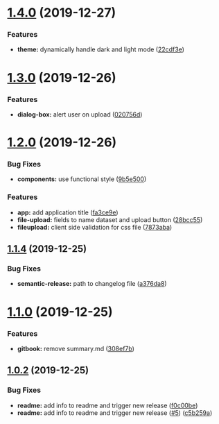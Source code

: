 # [1.4.0](https://github.com/AumitLeon/archMLP/compare/v1.3.0...v1.4.0) (2019-12-27)


### Features

* **theme:** dynamically handle dark and light mode ([22cdf3e](https://github.com/AumitLeon/archMLP/commit/22cdf3e85ae2b7ed1fa21abb51d03a05d088cdf7))

# [1.3.0](https://github.com/AumitLeon/archMLP/compare/v1.2.0...v1.3.0) (2019-12-26)


### Features

* **dialog-box:** alert user on upload ([020756d](https://github.com/AumitLeon/archMLP/commit/020756d0be0fc097ba6a05ab450e8eb2b245d9d2))

# [1.2.0](https://github.com/AumitLeon/archMLP/compare/v1.1.4...v1.2.0) (2019-12-26)


### Bug Fixes

* **components:** use functional style ([9b5e500](https://github.com/AumitLeon/archMLP/commit/9b5e5000fa3bc6c45599ef48035c20444b308656))


### Features

* **app:** add application title ([fa3ce9e](https://github.com/AumitLeon/archMLP/commit/fa3ce9e4c10335fc7dbac33f13d5c1bf4e256671))
* **file-upload:** fields to name dataset and upload button ([28bcc55](https://github.com/AumitLeon/archMLP/commit/28bcc551ab3e201b6f01c3bc52e9883f4298a6e5))
* **fileupload:** client side validation for css file ([7873aba](https://github.com/AumitLeon/archMLP/commit/7873aba9d74636a3afcd8a25b7e089c24bdeefc7))

## [1.1.4](https://github.com/AumitLeon/archMLP/compare/v1.1.3...v1.1.4) (2019-12-25)


### Bug Fixes

* **semantic-release:** path to changelog file ([a376da8](https://github.com/AumitLeon/archMLP/commit/a376da8dbf2dc29071ca49924989b6d6634eb85f))

# [1.1.0](https://github.com/AumitLeon/archMLP/compare/v1.0.2...v1.1.0) (2019-12-25)


### Features

* **gitbook:** remove summary.md ([308ef7b](https://github.com/AumitLeon/archMLP/commit/308ef7b435901297e70499d1cf1800e7a5b5dbec))

## [1.0.2](https://github.com/AumitLeon/archMLP/compare/v1.0.1...v1.0.2) (2019-12-25)


### Bug Fixes

* **readme:** add info to readme and trigger new release ([f0c00be](https://github.com/AumitLeon/archMLP/commit/f0c00be9bf432f94d00ad9132a6f6dcdab4e2fc8))
* **readme:** add info to readme and trigger new release ([#5](https://github.com/AumitLeon/archMLP/issues/5)) ([c5b259a](https://github.com/AumitLeon/archMLP/commit/c5b259a25deb47bc21ade4c6b99d1bdab81d2978))
